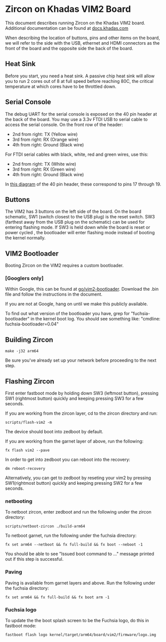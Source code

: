 # Zircon on Khadas VIM2 Board

This document describes running Zircon on the Khadas VIM2 board.
Additional documentation can be found at [docs.khadas.com](http://docs.khadas.com/)

When describing the location of buttons, pins and other items on the board,
we will refer to the side with the USB, ethernet and HDMI connectors as the front of the board
and the opposite side the back of the board.

## Heat Sink

Before you start, you need a heat sink. A passive chip heat sink will allow you
to run 2 cores out of 8 at full speed before reaching 80C, the critical
temperature at which cores have to be throttled down.

## Serial Console

The debug UART for the serial console is exposed on the 40 pin header at the back of the board.
You may use a 3.3v FTDI USB to serial cable to access the serial console.
On the front row of the header:

- 2nd from right: TX (Yellow wire)
- 3rd from right: RX (Orange wire)
- 4th from right: Ground (Black wire)

For FTDI serial cables with black, white, red and green wires, use this:

- 2nd from right: TX (White wire)
- 3rd from right: RX (Green wire)
- 4th from right: Ground (Black wire)

In [this diagram](http://docs.khadas.com/vim1/GPIOPinout.html) of the 40 pin header,
these correspond to pins 17 through 19.

## Buttons

The VIM2 has 3 buttons on the left side of the board. On the board schematic, SW1 (switch closest to the USB plug) is the reset switch. SW3 (farthest away from the USB plug on the schematic) can be used for entering flashing mode. If SW3 is held down while the board is reset or power cycled , the bootloader will enter flashing mode instead of booting the kernel normally.

## VIM2 Bootloader

Booting Zircon on the VIM2 requires a custom bootloader.

### [Googlers only] 
Within Google, this can be found at [go/vim2-bootloader](http://go/vim2-bootloader). Download the .bin file and follow the instructions in the document.

If you are not at Google, hang on until we make this publicly available.

To find out what version of the bootloader you have, grep for "fuchsia-bootloader"
in the kernel boot log. You should see something like: "cmdline: fuchsia-bootloader=0.04"

## Building Zircon

```
make -j32 arm64
```

Be sure you've already set up your network before proceeding to the next step.

## Flashing Zircon

First enter fastboot mode by holding down SW3 (leftmost button), pressing SW1 (rightmost button) quickly and keeping pressing SW3 for a few seconds.

If you are working from the zircon layer, cd to the zircon directory and run:

```
scripts/flash-vim2 -m
```

The device should boot into zedboot by default.

If you are working from the garnet layer of above, run the following:

```
fx flash vim2 --pave
```

In order to get into zedboot you can reboot into the recovery:

```
dm reboot-recovery
```

Alternatively, you can get to zedboot by reseting your vim2 by pressing SW1(rightmost button) quickly and keeping pressing SW2 for a few seconds.

### netbooting

To netboot zircon, enter zedboot and run the following under the zircon directory:

```
scripts/netboot-zircon ./build-arm64
```

To netboot garnet, run the following under the fuchsia directory:

```
fx set arm64 --netboot && fx full-build && fx boot --neboot -1
```

You should be able to see "Issued boot command to ..." message printed out if this step is successful.

### Paving

Paving is available from garnet layers and above. Run the following under the fuchsia directory:

```
fx set arm64 && fx full-build && fx boot arm -1
```

### Fuchsia logo

To update the the boot splash screen to be the Fuchsia logo, do this in fastboot mode:
```
fastboot flash logo kernel/target/arm64/board/vim2/firmware/logo.img
```
